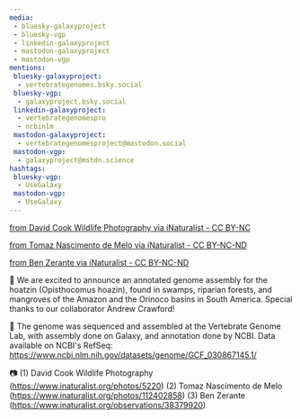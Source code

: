 ```yaml
---
media:
 - bluesky-galaxyproject
 - bluesky-vgp
 - linkedin-galaxyproject
 - mastodon-galaxyproject
 - mastodon-vgp
mentions:
 bluesky-galaxyproject:
  - vertebrategenomes.bsky.social
 bluesky-vgp:
  - galaxyproject.bsky.social‬
 linkedin-galaxyproject:
  - vertebrategenomespro
  - ncbinlm
 mastodon-galaxyproject:
  - vertebrategenomesproject@mastodon.social
 mastodon-vgp:
  - galaxyproject@mstdn.science
hashtags:
 bluesky-vgp:
  - UseGalaxy
 mastodon-vgp:
  - UseGalaxy
---
```

[from David Cook Wildlife Photography via iNaturalist - CC BY-NC](https://inaturalist-open-data.s3.amazonaws.com/photos/5220/medium.jpg)


[from Tomaz Nascimento de Melo via iNaturalist - CC BY-NC-ND](https://inaturalist-open-data.s3.amazonaws.com/photos/112402858/medium.jpeg)


[from Ben Zerante via iNaturalist - CC BY-NC-ND](https://inaturalist-open-data.s3.amazonaws.com/photos/60989651/large.jpeg)


🪽 We are excited to announce an annotated genome assembly for the hoatzin (Opisthocomus hoazin), found in swamps, riparian forests, and mangroves of the Amazon and the Orinoco basins in South America. Special thanks to our collaborator Andrew Crawford!


🧬 The genome was sequenced and assembled at the Vertebrate Genome Lab, with assembly done on Galaxy, and annotation done by NCBI. Data available on NCBI's RefSeq: https://www.ncbi.nlm.nih.gov/datasets/genome/GCF_030867145.1/


📷️ (1) David Cook Wildlife Photography (https://www.inaturalist.org/photos/5220)
(2) Tomaz Nascimento de Melo (https://www.inaturalist.org/photos/112402858)
(3) Ben Zerante (https://www.inaturalist.org/observations/38379920)
